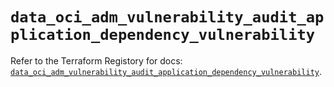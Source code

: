 # `data_oci_adm_vulnerability_audit_application_dependency_vulnerability`

Refer to the Terraform Registory for docs: [`data_oci_adm_vulnerability_audit_application_dependency_vulnerability`](https://registry.terraform.io/providers/oracle/oci/6.18.0/docs/data-sources/adm_vulnerability_audit_application_dependency_vulnerability).
